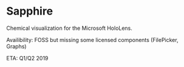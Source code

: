# Sapphire

Chemical visualization for the Microsoft HoloLens.

Availibility: FOSS but missing some licensed components (FilePicker, Graphs)

ETA: Q1/Q2 2019

